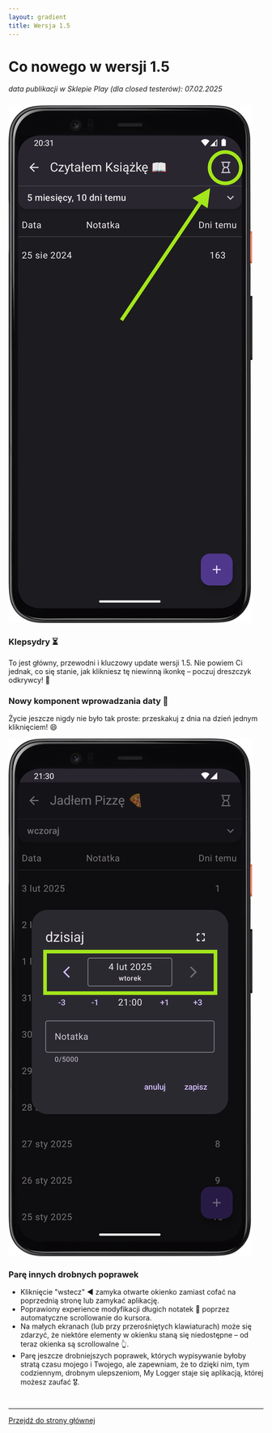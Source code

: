```yaml
---
layout: gradient
title: Wersja 1.5
---
```

# Co nowego w wersji 1.5

*data publikacji w Sklepie Play (dla closed testerów):  07.02.2025*

<div style="height: 10px;" class="mobile-hidden"></div>

<div class="side-by-side-reverse">
    <img src="../img/features/1.5/hourglass.png" alt="screenshot" class="app-screenshot-left">
    <div class="app-screenshot-description">
        <h3>Klepsydry ⏳</h3>
        <p>To jest główny, przewodni i kluczowy update wersji 1.5. Nie powiem Ci jednak, co się stanie, jak klikniesz tę niewinną ikonkę – poczuj dreszczyk odkrywcy! 🤠</p>
    </div>
</div>

<div class="side-by-side">
    <div class="app-screenshot-description">
        <h3>Nowy komponent wprowadzania daty 📆</h3>
        <p>Życie jeszcze nigdy nie było tak proste: przeskakuj z dnia na dzień jednym kliknięciem! 😄</p>
    </div>
    <img src="../img/features/1.5/new-date-input.png" alt="screenshot" class="app-screenshot-right">
</div>

### Parę innych drobnych poprawek
- Kliknięcie "wstecz" ◀️ zamyka otwarte okienko zamiast cofać na poprzednią stronę lub zamykać aplikację.
- Poprawiony experience modyfikacji długich notatek 📜 poprzez automatyczne scrollowanie do kursora.
- Na małych ekranach (lub przy przerośniętych klawiaturach) może się zdarzyć, że niektóre elementy w okienku staną się niedostępne – od teraz okienka są scrollowalne 👆.
- Parę jeszcze drobniejszych poprawek, których wypisywanie byłoby stratą czasu mojego i Twojego, ale zapewniam, że to dzięki nim, tym codziennym, drobnym ulepszeniom, My Logger staje się aplikacją, której możesz zaufać 🎖️.

<div style="height: 10px;"></div>

---
<a href="/">Przejdź do strony głównej</a>